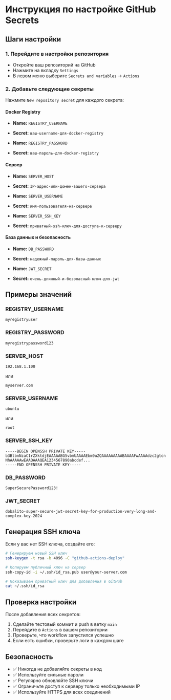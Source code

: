# Инструкция по настройке GitHub Secrets

## Шаги настройки

### 1. Перейдите в настройки репозитория
- Откройте ваш репозиторий на GitHub
- Нажмите на вкладку `Settings`
- В левом меню выберите `Secrets and variables` → `Actions`

### 2. Добавьте следующие секреты

Нажмите `New repository secret` для каждого секрета:

#### Docker Registry
- **Name:** `REGISTRY_USERNAME`
- **Secret:** `ваш-username-для-docker-registry`

- **Name:** `REGISTRY_PASSWORD`
- **Secret:** `ваш-пароль-для-docker-registry`

#### Сервер
- **Name:** `SERVER_HOST`
- **Secret:** `IP-адрес-или-домен-вашего-сервера`

- **Name:** `SERVER_USERNAME`
- **Secret:** `имя-пользователя-на-сервере`

- **Name:** `SERVER_SSH_KEY`
- **Secret:** `приватный-ssh-ключ-для-доступа-к-серверу`

#### База данных и безопасность
- **Name:** `DB_PASSWORD`
- **Secret:** `надежный-пароль-для-базы-данных`

- **Name:** `JWT_SECRET`
- **Secret:** `очень-длинный-и-безопасный-ключ-для-jwt`

## Примеры значений

### REGISTRY_USERNAME
```
myregistryuser
```

### REGISTRY_PASSWORD
```
myregistrypassword123
```

### SERVER_HOST
```
192.168.1.100
```
или
```
myserver.com
```

### SERVER_USERNAME
```
ubuntu
```
или
```
root
```

### SERVER_SSH_KEY
```
-----BEGIN OPENSSH PRIVATE KEY-----
b3BlbnNzaC1rZXktdjEAAAAABG5vbmUAAAAEbm9uZQAAAAAAAAABAAAAFwAAAAdzc2gtcn
NhAAAAAwEAAQAAAQEA1234567890abcdef...
-----END OPENSSH PRIVATE KEY-----
```

### DB_PASSWORD
```
SuperSecurePassword123!
```

### JWT_SECRET
```
dobalito-super-secure-jwt-secret-key-for-production-very-long-and-complex-key-2024
```

## Генерация SSH ключа

Если у вас нет SSH ключа, создайте его:

```bash
# Генерируем новый SSH ключ
ssh-keygen -t rsa -b 4096 -C "github-actions-deploy"

# Копируем публичный ключ на сервер
ssh-copy-id -i ~/.ssh/id_rsa.pub user@your-server.com

# Показываем приватный ключ для добавления в GitHub
cat ~/.ssh/id_rsa
```

## Проверка настройки

После добавления всех секретов:

1. Сделайте тестовый коммит и push в ветку `main`
2. Перейдите в `Actions` в вашем репозитории
3. Проверьте, что workflow запустился успешно
4. Если есть ошибки, проверьте логи в каждом шаге

## Безопасность

- ✅ Никогда не добавляйте секреты в код
- ✅ Используйте сильные пароли
- ✅ Регулярно обновляйте SSH ключи
- ✅ Ограничьте доступ к серверу только необходимыми IP
- ✅ Используйте HTTPS для всех соединений
